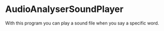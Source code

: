 # AudioAnalyserSoundPlayer

With this program you can play a sound file when you say a specific word.

